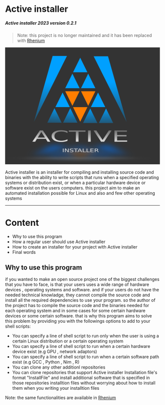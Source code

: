 # Active installer
##### Active installer 2023 version 0.2.1 

> Note: this project is no longer maintained and it has been replaced with [Rhenium](https://github.com/Hussein-L-AlMadhachi/Rhenium)

![The Active installer](https://raw.githubusercontent.com/Hussein-L-AlMadhachi/Active-Installer/main/ACTIVE.png) 

Active installer is an installer for compiling and installing source code and binaries with the ability to write scripts that runs when a specified operating systems or distribution exist, or when a particular hardware device or software exist on the users computers. this project aim to make an automated installation possible for Linux and also and few other operating systems

---

# Content
* Why to use this program
* How a regular user should use Active installer
* How to create an installer for your project with Active installer
* Final words

## Why to use this program

if you wanted to make an open source project one of the biggest challenges that you have to face, is that your users uses a wide range of hardware devices , operating systems and software. and if your users do not have the needed technical knowladge, they cannot compile the source code and install all the required dependencies to use your program. so the author of the project has to compile the source code and the binaries needed for each operating system and in some cases for some certain hardware devices or some certain software. that is why this program aims to solve this problem by providing you with the followings options to add to your shell scripts:

* You can specify a line of shell script to run only when the user is using a certain Linux distribution or a certain operating system
* You can specify a line of shell script to run when a certain hardware device exist (e.g GPU , network adaptors)
* You can specify a line of shell script to run when a certain software path exist (e.g GCC , Python , Nim , R)
* You can clone any other additionl repositories
* You can clone repositories that support Active installer Installation file's format "InstallFile" and install additional software that is specified in those repositories installtion files without worrying about how to install them when you writing your installtion files


Note: the same functionalities are available in [Rhenium](https://github.com/Hussein-L-AlMadhachi/Rhenium.git)

